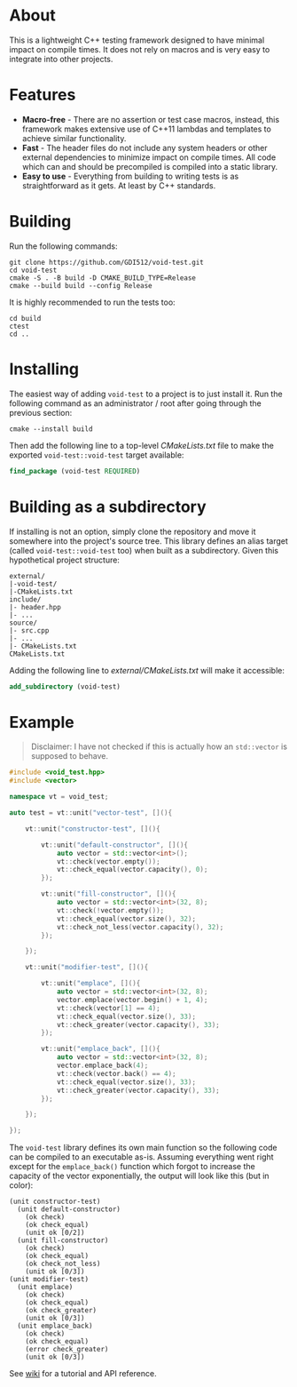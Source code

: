# About
This is a lightweight C++ testing framework designed to have minimal impact on compile times. It does not rely on macros and is very easy to integrate into other projects.

# Features
* **Macro-free** - There are no assertion or test case macros, instead, this framework makes extensive use of C++11 lambdas and templates to achieve similar functionality.
* **Fast** - The header files do not include any system headers or other external dependencies to minimize impact on compile times. All code which can and should be precompiled is compiled into a static library.
* **Easy to use** - Everything from building to writing tests is as straightforward as it gets. At least by C++ standards.

# Building
Run the following commands:

    git clone https://github.com/GDI512/void-test.git
    cd void-test
    cmake -S . -B build -D CMAKE_BUILD_TYPE=Release
    cmake --build build --config Release

It is highly recommended to run the tests too:

    cd build
    ctest
    cd ..

# Installing
The easiest way of adding `void-test` to a project is to just install it. Run the following command as an administrator / root after going through the previous section:

    cmake --install build

Then add the following line to a top-level *CMakeLists.txt* file to make the exported `void-test::void-test` target available:

```cmake
find_package (void-test REQUIRED)
```

# Building as a subdirectory
If installing is not an option, simply clone the repository and move it somewhere into the project's source tree. This library defines an alias target (called `void-test::void-test` too) when built as a subdirectory. Given this hypothetical project structure:

    external/
    |-void-test/
    |-CMakeLists.txt
    include/
    |- header.hpp
    |- ...
    source/
    |- src.cpp
    |- ...
    |- CMakeLists.txt
    CMakeLists.txt

Adding the following line to *external/CMakeLists.txt* will make it accessible:

```cmake
add_subdirectory (void-test)
```

# Example
> Disclaimer: I have not checked if this is actually how an `std::vector` is supposed to behave.

```c++
#include <void_test.hpp>
#include <vector>

namespace vt = void_test;

auto test = vt::unit("vector-test", [](){

    vt::unit("constructor-test", [](){

        vt::unit("default-constructor", [](){
            auto vector = std::vector<int>();
            vt::check(vector.empty());
            vt::check_equal(vector.capacity(), 0);
        });

        vt::unit("fill-constructor", [](){
            auto vector = std::vector<int>(32, 8);
            vt::check(!vector.empty());
            vt::check_equal(vector.size(), 32);
            vt::check_not_less(vector.capacity(), 32);
        });

    });

    vt::unit("modifier-test", [](){

        vt::unit("emplace", [](){
            auto vector = std::vector<int>(32, 8);
            vector.emplace(vector.begin() + 1, 4);
            vt::check(vector[1] == 4);
            vt::check_equal(vector.size(), 33);
            vt::check_greater(vector.capacity(), 33);
        });

        vt::unit("emplace_back", [](){
            auto vector = std::vector<int>(32, 8);
            vector.emplace_back(4);
            vt::check(vector.back() == 4);
            vt::check_equal(vector.size(), 33);
            vt::check_greater(vector.capacity(), 33);
        });

    });

});
```

The `void-test` library defines its own main function so the following code can be compiled to an executable as-is. Assuming everything went right except for the `emplace_back()` function which forgot to increase the capacity of the vector exponentially, the output will look like this (but in color):

    (unit constructor-test)
      (unit default-constructor)
        (ok check)
        (ok check_equal)
        (unit ok [0/2])
      (unit fill-constructor)
        (ok check)
        (ok check_equal)
        (ok check_not_less)
        (unit ok [0/3])
    (unit modifier-test)
      (unit emplace)
        (ok check)
        (ok check_equal)
        (ok check_greater)
        (unit ok [0/3])
      (unit emplace_back)
        (ok check)
        (ok check_equal)
        (error check_greater)
        (unit ok [0/3])

See [wiki](https://github.com/GDI512/void-test/wiki) for a tutorial and API reference.
